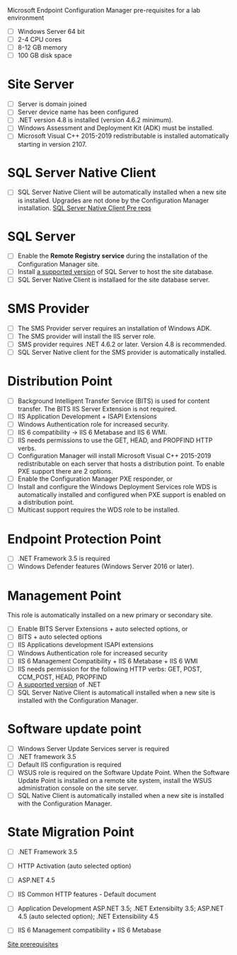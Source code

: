Microsoft Endpoint Configuration Manager pre-requisites for a lab environment

- [ ] Windows Server 64 bit
- [ ] 2-4 CPU cores
- [ ] 8-12 GB memory
- [ ] 100 GB disk space

# Site Server
- [ ] Server is domain joined
- [ ] Server device name has been configured
- [ ] .NET version 4.8 is installed (version 4.6.2 minimum).
- [ ] Windows Assessment and Deployment Kit (ADK) must be installed.
- [ ] Microsoft Visual C++ 2015-2019 redistributable  is installed automatically starting in version 2107.

# SQL Server Native Client
- [ ] SQL Server Native Client will be automatically installed when a new site is installed. Upgrades are not done by the Configuration Manager installation. [SQL Server Native Client Pre reqs](https://learn.microsoft.com/en-us/mem/configmgr/core/servers/deploy/install/list-of-prerequisite-checks#sql-server-native-client)

# SQL Server
- [ ] Enable the **Remote Registry service** during the installation of the Configuration Manager site.
- [ ] Install [a supported version](https://learn.microsoft.com/en-us/mem/configmgr/core/plan-design/configs/support-for-sql-server-versions) of SQL Server to host the site database.
- [ ] SQL Server Native Client is installaed for the site database server. 

# SMS Provider
- [ ] The SMS Provider server requires an installation of Windows ADK.
- [ ] The SMS provider will install the IIS server role.
- [ ] SMS provider requires .NET 4.6.2 or later. Version 4.8 is recommended.
- [ ] SQL Server Native client for the SMS provider is automatically installed.

# Distribution Point
- [ ] Background Intelligent Transfer Service (BITS) is used for content transfer. The BITS IIS Server Extension is not required.
- [ ] IIS Application Development + ISAPI Extensions
- [ ] Windows Authentication role for increased security.
- [ ] IIS 6 compatibility -> IIS 6 Metabase and IIS 6 WMI.
- [ ] IIS needs permissions to use the GET, HEAD, and PROPFIND HTTP verbs.
- [ ] Configuration Manager will install Microsoft Visual C++ 2015-2019 redistributable on each server that hosts a distribution point.
To enable PXE support there are 2 options.
- [ ] Enable the Configuration Manager PXE responder, or
- [ ] Install and configure the Windows Deployment Services role
WDS is automatically installed and configured when PXE support is enabled on a distribution point.  
- [ ] Multicast support requires the WDS role to be installed.

# Endpoint Protection Point
- [ ] .NET Framework 3.5 is required
- [ ] Windows Defender features (Windows Server 2016 or later).

# Management Point
This role is automatically installed on a new primary or secondary site.
- [ ] Enable BITS Server Extensions + auto selected options, or
- [ ] BITS + auto selected options
- [ ] IIS Applications development ISAPI extensions
- [ ] Windows Authentication role for increased security
- [ ] IIS 6 Management Compatibility + IIS 6 Metabase + IIS 6 WMI
- [ ] IIS needs permission for the following HTTP verbs: GET, POST, CCM_POST, HEAD, PROPFIND
- [ ] [A supported version](https://learn.microsoft.com/en-us/mem/configmgr/core/plan-design/configs/site-and-site-system-prerequisites#net-version-requirements) of .NET
- [ ] SQL Server Native Client is automaticall installed when a new site is installed with the Configuration Manager.

# Software update point
- [ ] Windows Server Update Services server is required
- [ ] .NET framework 3.5
- [ ] Default IIS configuration is required
- [ ] WSUS role is required on the Software Update Point.
When the Software Update Point is installed on a remote site system, install the WSUS administration console on the site server.
- [ ] SQL Native Client is automatically installed when a new site is installed with the Configuration Manager.

# State Migration Point
- [ ] .NET Framework 3.5
- [ ] HTTP Activation (auto selected option)
- [ ] ASP.NET 4.5
- [ ] IIS Common HTTP features - Default document
- [ ] Application Development ASP.NET 3.5; .NET Extensibilty 3.5; ASP.NET 4.5 (auto selected option); .NET Extensibility 4.5
- [ ] IIS 6 Management compatibility + IIS 6 Metabase



[Site prerequisites](https://learn.microsoft.com/en-us/mem/configmgr/core/plan-design/configs/site-and-site-system-prerequisites)